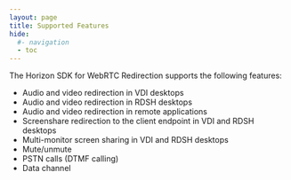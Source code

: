 ```yaml
---
layout: page
title: Supported Features
hide:
  #- navigation
  - toc
---
```


The Horizon SDK for WebRTC Redirection supports the following features:

- Audio and video redirection in VDI desktops
- Audio and video redirection in RDSH desktops
- Audio and video redirection in remote applications
- Screenshare redirection to the client endpoint in VDI and RDSH desktops
- Multi-monitor screen sharing in VDI and RDSH desktops
- Mute/unmute
- PSTN calls (DTMF calling)
- Data channel


